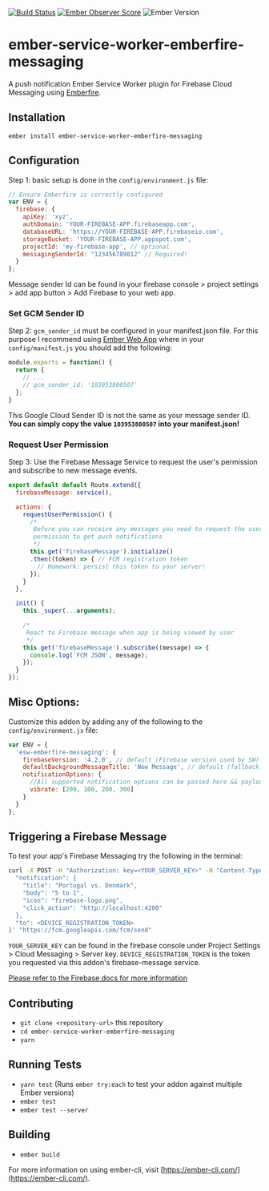 [![Build Status](https://travis-ci.org/Matt-Jensen/ember-service-worker-emberfire-messaging.svg?branch=master)](https://travis-ci.org/Matt-Jensen/ember-service-worker-emberfire-messaging)
[![Ember Observer Score](http://emberobserver.com/badges/ember-service-worker-emberfire-messaging.svg)](http://emberobserver.com/addons/ember-service-worker-emberfire-messaging)
![Ember Version](https://embadge.io/v1/badge.svg?start=2.12.0)

# ember-service-worker-emberfire-messaging

A push notification Ember Service Worker plugin for Firebase Cloud Messaging using [Emberfire](https://github.com/firebase/emberFire).

## Installation
`ember install ember-service-worker-emberfire-messaging`

## Configuration
Step 1: basic setup is done in the `config/environment.js` file:
```js
// Ensure Emberfire is correctly configured
var ENV = {
  firebase: {
    apiKey: 'xyz',
    authDomain: 'YOUR-FIREBASE-APP.firebaseapp.com',
    databaseURL: 'https://YOUR-FIREBASE-APP.firebaseio.com',
    storageBucket: 'YOUR-FIREBASE-APP.appspot.com',
    projectId: 'my-firebase-app', // optional
    messagingSenderId: "123456789012" // Required!
  }
};
```
Message sender Id can be found in your firebase console > project settings > add app button > Add Firebase to your web app.

### Set GCM Sender ID
Step 2: `gcm_sender_id` must be configured in your manifest.json file.  For this purpose I recommend using [Ember Web App](https://github.com/san650/ember-web-app) where in your `config/manifest.js` you should add the following:
```js
module.exports = function() {
  return {
    // ...
    // gcm_sender_id: '103953800507'
  };
}
```
This Google Cloud Sender ID is not the same as your message sender ID.  **You can simply copy the value `103953800507` into your manifest.json!**

### Request User Permission
Step 3: Use the Firebase Message Service to request the user's permission and subscribe to new message events.

```js
export default default Route.extend({
  firebaseMessage: service(),

  actions: {
    requestUserPermission() {
      /*
       Before you can receive any messages you need to request the users'
       permission to get push notifications
       */
      this.get('firebaseMessage').initialize()
      .then((token) => { // FCM registration token
        // Homework: persist this token to your server!
      });
    }
  },

  init() {
    this._super(...arguments);

    /*
     React to Firebase message when app is being viewed by user
     */
    this.get('firebaseMessage').subscribe((message) => {
      console.log('FCM JSON', message);
    });
  }
});
```

## Misc Options:
Customize this addon by adding any of the following to the `config/environment.js` file:
```js
var ENV = {
  'esw-emberfire-messaging': {
    firebaseVersion: '4.2.0', // default (Firebase version used by SW)
    defaultBackgroundMessageTitle: 'New Message', // default (fallback title for background message)
    notificationOptions: {
      //All supported notification options can be passed here && payload should have data key without the notification key
      vibrate: [200, 100, 200, 300]
    }
  }
};
```

## Triggering a Firebase Message
To test your app's Firebase Messaging try the following in the terminal:

```sh
curl -X POST -H "Authorization: key=<YOUR_SERVER_KEY>" -H "Content-Type: application/json" -d '{
  "notification": {
    "title": "Portugal vs. Denmark",
    "body": "5 to 1",
    "icon": "firebase-logo.png",
    "click_action": "http://localhost:4200"
  },
  "to": <DEVICE_REGISTRATION_TOKEN>
}' "https://fcm.googleapis.com/fcm/send"
```
`YOUR_SERVER_KEY` can be found in the firebase console under Project Settings > Cloud Messaging > Server key.
`DEVICE_REGISTRATION_TOKEN` is the token you requested via this addon's firebase-message service.

[Please refer to the Firebase docs for more information]( https://firebase.google.com/docs/cloud-messaging/js/first-message)

## Contributing
* `git clone <repository-url>` this repository
* `cd ember-service-worker-emberfire-messaging`
* `yarn`

## Running Tests

* `yarn test` (Runs `ember try:each` to test your addon against multiple Ember versions)
* `ember test`
* `ember test --server`

## Building

* `ember build`

For more information on using ember-cli, visit [https://ember-cli.com/](https://ember-cli.com/).
